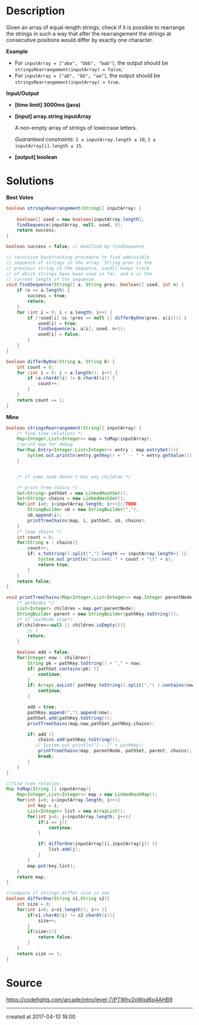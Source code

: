 # Description

Given an array of equal-length strings, check if it is possible to rearrange the strings in such a way that after the rearrangement the strings at consecutive positions would differ by exactly one character.

**Example**

- For `inputArray = ["aba", "bbb", "bab"]`, the output should be
  `stringsRearrangement(inputArray) = false`;
- For `inputArray = ["ab", "bb", "aa"]`, the output should be
  `stringsRearrangement(inputArray) = true`.

**Input/Output**

- **[time limit] 3000ms (java)**


- **[input] array.string inputArray**

  A non-empty array of strings of lowercase letters.

  *Guaranteed constraints:*
  `2 ≤ inputArray.length ≤ 10`,
  `1 ≤ inputArray[i].length ≤ 15`.

- **[output] boolean**

# Solutions

**Best Votes**

``` java
boolean stringsRearrangement(String[] inputArray) {
   
    boolean[] used = new boolean[inputArray.length];
    findSequence(inputArray, null, used, 0);
    return success;
}

boolean success = false; // modified by findSequence

// recursive backtracking procedure to find admissible
// sequence of strings in the array. String prev is the
// previous string in the sequence, used[] keeps track 
// of which strings have been used so far, and n is the
// current length of the sequence.
void findSequence(String[] a, String prev, boolean[] used, int n) {
    if (n == a.length) {
        success = true;
        return;
    }
    for (int i = 0; i < a.length; i++) {
        if (!used[i] && (prev == null || differByOne(prev, a[i]))) {
            used[i] = true;
            findSequence(a, a[i], used, n+1);
            used[i] = false;
        }
    }
}

boolean differByOne(String a, String b) {
    int count = 0;
    for (int i = 0; i < a.length(); i++) {
        if (a.charAt(i) != b.charAt(i)) {
            count++;
        }
    }
    return count == 1;
}

```

**Mine**

``` java
boolean stringsRearrangement(String[] inputArray) {
    /* find tree relations */
    Map<Integer,List<Integer>> map = toMap(inputArray);
    //print map for debug.
    for(Map.Entry<Integer,List<Integer>> entry : map.entrySet()){
        System.out.println(entry.getKey() + " -- " + entry.getValue());
    }


    /* if some node doesn't has any children */

    /* print tree chains */
    Set<String> pathSet = new LinkedHashSet();
    Set<String> chains = new LinkedHashSet();
    for(int i=0; i<inputArray.length; i++){//TODO
        StringBuilder sb = new StringBuilder(",");
        sb.append(i);
        printTreeChains(map, i, pathSet, sb, chains);
    }
    /* loop chains */
    int count = 0;
    for(String s : chains){
        count++;
        if( s.toString().split(",").length == inputArray.length+1 ){
            System.out.println("succeed: " + count + "\t" + s);
            return true;
        }
    }
    return false;
}

void printTreeChains(Map<Integer,List<Integer>> map,Integer parentNode,Set<String> pathSet,StringBuilder pathKey,Set<String> chains){
    /* getNodes */
    List<Integer> children = map.get(parentNode);
    StringBuilder parent = new StringBuilder(pathKey.toString());
    /* if leafNode stop*/
    if(children==null || children.isEmpty()){
        // ?
        return;
    }

    boolean add = false;
    for(Integer now : children){
        String pk = pathKey.toString() + "," + now;
        if( pathSet.contains(pk) ){
            continue;
        }
        if( Arrays.asList( pathKey.toString().split(",") ).contains(now+"") ){
            continue;
        }

        add = true;
        pathKey.append(",").append(now);
        pathSet.add(pathKey.toString());
        printTreeChains(map,now,pathSet,pathKey,chains);

        if( add ){
            chains.add(pathKey.toString());
           // System.out.println("[---]" + pathKey);
            printTreeChains(map, parentNode, pathSet, parent, chains);
            break;
        }
    }
}

//find tree relation
Map toMap(String [] inputArray){
    Map<Integer,List<Integer>> map = new LinkedHashMap();
    for(int i=0; i<inputArray.length; i++){
        int key = i;
        List<Integer> list = new ArrayList();
        for(int j=0; j<inputArray.length; j++){
            if(i == j){
                continue;
            }

            if( differOne(inputArray[i],inputArray[j]) ){
                list.add(j);
            }
        }
        map.put(key,list);
    }
    return map;
}

//compare if strings differ size is one
boolean differOne(String s1,String s2){
    int size = 0;
    for(int i=0; i<s1.length(); i++ ){
        if(s1.charAt(i) != s2.charAt(i)){
            size++;
        }
        if(size>1){
            return false;
        }
    }
    return size == 1;
}
```

# Source

https://codefights.com/arcade/intro/level-7/PTWhv2oWqd6p4AHB9

---

created at 2017-04-10 18:00 